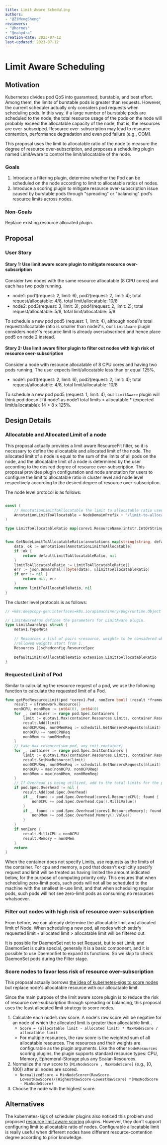 ```yaml
---
title: Limit Aware Scheduling
authors:
- "@ZiMengSheng"
reviewers:
- "@hormes"
- "@eahydra"
creation-date: 2023-07-12
last-updated: 2023-07-12
---
```


# Limit Aware Scheduling

## Motivation

Kubernetes divides pod QoS into guaranteed, burstable, and best effort. Among them, the limits of burstable pods is greater than requests. However, the current scheduler actually only considers pod requests when scheduling pods. In this way, if a large number of burstable pods are scheduled to the node, the total resource usage of the pods on the node will probably exceed the allocatable capacity of the node, that is, the resources are over-subscriped.  Resource over-subscription may lead to resource contention, performance degradation and even pod failure (e.g., OOM).

This proposal uses the limit to allocatable ratio of the node to measure the degree of resource over-subscription, and proposes a scheduling plugin named LimitAware to control the limit/allocatable of the node.

### Goals

1. Introduce a filtering plugin, determine whether the Pod can be scheduled on the node according to limit to allocatable ratios of nodes.
2. Introduce a scoring plugin to mitigate resource over-subscription issue caused by burstable pods through "spreading" or "balancing" pod's resource limits across nodes.

### Non-Goals

Replace existing resource allocated plugin.

## Proposal

### User Story

#### Story 1: Use limit aware score plugin to mitigate resource over-subscription

Consider two nodes with the same resource allocatable (8 CPU cores) and each has two pods running.

- node1: pod1(request: 2, limit: 6), pod2(request: 2, limit: 4); total request/allocatable: 4/8, total limit/allocatable: 10/8
- node2: pod3(request: 3, limit: 3), pod4(request: 2, limit: 2); total request/allocatable: 5/8, total limit/allocatable: 5/8

To schedule a new pod pod5 (request: 1, limit: 4), although node1's total request/allocatable ratio is smaller than node2's, our `LimitAware` plugin considers node1's resource limit is already oversubscribed and hence place pod5 on node 2 instead.

#### Story 2: Use limit aware filter plugin to filter out nodes with high risk of resource over-subscription

Consider a node with resource allocatable of 8 CPU cores and having two pods running. The user expects limit/allocatable less than or equal 125%.

- node1: pod1(request: 2, limit: 6), pod2(request: 2, limit: 4); total request/allocatable: 4/8, total limit/allocatable: 10/8

To schedule a new pod pod5 (request: 1, limit: 4), our `LimitAware` plugin will think pod doesn't fit node1 as node1 total limits > allocatable * (expected limit/allocatable): 14 > 8 x 125%.

## Design Details

### Allocatable and Allocated Limit of a node

This proposal actually provides a limit aware ResourceFit filter, so it is necessary to define the allocatable and allocated limit of the node. The allocated limit of a node is equal to the sum of the limits of all pods on the node, and the allocatable limit of a node is determined by the user according to the desired degree of resource over-subscription. This proposal provides plugin configuration and node annotation for users to configure the limit to allocatable ratio in cluster level and node level respectively according to the desired degree of resource over-subscription.

The node level protocol is as follows:

```go

const ( 
	// AnnotationLimitToAllocatable The limit to allocatable ratio used by limit aware scheduler plugin, represent by percentage 
	AnnotationLimitToAllocatable = NodeDomainPrefix + "/limit-to-allocatable"
)

type LimitToAllocatableRatio map[corev1.ResourceName]intstr.IntOrString


func GetNodeLimitToAllocatableRatio(annotations map[string]string, defaultLimitToAllocatableRatio LimitToAllocatableRatio) (LimitToAllocatableRatio, error) {
	data, ok := annotations[AnnotationLimitToAllocatable]
	if !ok {
		return defaultLimitToAllocatableRatio, nil
	}
	limitToAllocatableRatio := LimitToAllocatableRatio{}
	err := json.Unmarshal([]byte(data), &limitToAllocatableRatio)
	if err != nil {
		return nil, err
	}
	return limitToAllocatableRatio, nil
}
```

The cluster level protocols is as follows:

```go
// +k8s:deepcopy-gen:interfaces=k8s.io/apimachinery/pkg/runtime.Object

// LimitAwareArgs defines the parameters for LimitAware plugin.
type LimitAwareArgs struct {
	metav1.TypeMeta 
	
	// Resources a list of pairs <resource, weight> to be considered while scoring 
	//allowed weights start from 1. 
	Resources []schedconfig.ResourceSpec
	
	DefaultLimitToAllocatableRatio extension.LimitToAllocatableRatio
}
```

### Requested Limit of Pod

Similar to calculating the resource request of a pod, we use the following function to calculate the requested limit of a Pod.

```go
func getPodResourceLimit(pod *corev1.Pod, nonZero bool) (result *framework.Resource) {
	result = &framework.Resource{}
	non0CPU, non0Mem := int64(0), int64(0)
	for _, container := range pod.Spec.Containers {
		limit := quotav1.Max(container.Resources.Limits, container.Resources.Requests)
		result.Add(limit)
		non0CPUReq, non0MemReq := schedutil.GetNonzeroRequests(&limit)
		non0CPU += non0CPUReq
		non0Mem += non0MemReq
	}
	// take max_resource(sum_pod, any_init_container) 
	for _, container := range pod.Spec.InitContainers {
		limit := quotav1.Max(container.Resources.Limits, container.Resources.Requests)
		result.SetMaxResource(limit)
		non0CPUReq, non0MemReq := schedutil.GetNonzeroRequests(&limit)
		non0CPU = max(non0CPU, non0CPUReq)
		non0Mem = max(non0Mem, non0MemReq)
	}
	// If Overhead is being utilized, add to the total limits for the pod 
	if pod.Spec.Overhead != nil {
		result.Add(pod.Spec.Overhead)
		if _, found := pod.Spec.Overhead[corev1.ResourceCPU]; found {
			non0CPU += pod.Spec.Overhead.Cpu().MilliValue()
		}
		if _, found := pod.Spec.Overhead[corev1.ResourceMemory]; found {
			non0Mem += pod.Spec.Overhead.Memory().Value()
		}
	}
	if nonZero {
		result.MilliCPU = non0CPU
		result.Memory = non0Mem
	}
	return
}
```

When the container does not specify Limits, use requests as the limits of the container.
For cpu and memory, a pod that doesn't explicitly specify request and limit will be treated as having limited the amount indicated below, for the purpose of computing priority only. 
This ensures that when scheduling zero-limit pods, such pods will not all be scheduled to the machine with the smallest in-use limit, and that when scheduling regular pods, such pods will not see zero-limit pods as consuming no resources whatsoever.

### Filter out nodes with high risk of resource over-subscription

From before, we can already determine the allocatable limit and allocated limit of Node. When scheduling a new pod, all nodes which satisfy requested limit + allocated limit > allocatable limit will be filtered out.

It is possible for DaemonSet not to set Request, but to set Limit; and DaemonSet is quite special, generally it is a basic component, and it is possible to use DaemonSet to expand its functions. 
So we skip to check DaemonSet pods during the Filter stage.
### Score nodes to favor less risk of resource over-subscription

This proposal actually borrows [the idea of kubernetes-sigs to score nodes](https://github.com/kubernetes-sigs/scheduler-plugins/blob/master/kep/217-resource-limit-aware-scoring/README.md#design-details) but replace node's allocatable resource with our allocatable limit.

Since the main purpose of the limit aware score plugin is to reduce the risk of resource over-subscription through spreading or balancing, this proposal uses the least allocated limit strategy to score nodes.

1. Calculate each node’s raw score. A node's raw score will be negative for an node of which the allocated limit is greater than allocatable limit .
    - `Score = (allocatable limit - allocated limit) * MaxNodeScore / allocatable limit`
    - For multiple resources, the raw score is the weighted sum of all allocatable resources. The resources and their weights are configurable as the plugin arguments. Like the other `NodeResources` scoring plugins, the plugin supports standard resource types: CPU, Memory, Ephemeral-Storage plus any Scalar-Resources.
2. Normalize the raw score to `[MinNodeScore , MaxNodeScore]` (e.g., [0, 100]) after all nodes are scored.
    - `NormalizedScore = MinNodeScore+(RawScore-LowestRawScore)/(HighestRawScore-LowestRawScore) *(MaxNodScore - MinNodeScore)`
3. Choose the node with the highest score.

## Alternatives

The kubernetes-sigs of scheduler plugins also noticed this problem and proposed [resource limit aware scoring](https://github.com/kubernetes-sigs/scheduler-plugins/blob/master/kep/217-resource-limit-aware-scoring/README.md) plugins. However, they don't support configuring limit to allocatable ratio of nodes. Configurable allocatable limit is really useful when different nodes have different resource-contention degree according to prior knowledge. 